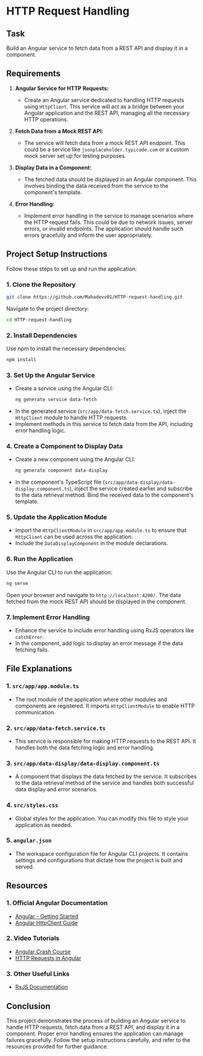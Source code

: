 
# HTTP Request Handling

## Task

Build an Angular service to fetch data from a REST API and display it in a component.

## Requirements

1. **Angular Service for HTTP Requests:**
   - Create an Angular service dedicated to handling HTTP requests using `HttpClient`. This service will act as a bridge between your Angular application and the REST API, managing all the necessary HTTP operations.

2. **Fetch Data from a Mock REST API:**
   - The service will fetch data from a mock REST API endpoint. This could be a service like `jsonplaceholder.typicode.com` or a custom mock server set up for testing purposes.

3. **Display Data in a Component:**
   - The fetched data should be displayed in an Angular component. This involves binding the data received from the service to the component's template.

4. **Error Handling:**
   - Implement error handling in the service to manage scenarios where the HTTP request fails. This could be due to network issues, server errors, or invalid endpoints. The application should handle such errors gracefully and inform the user appropriately.

## Project Setup Instructions

Follow these steps to set up and run the application:

### 1. Clone the Repository
   ```bash
   git clone https://github.com/Mahadevv01/HTTP-request-handling.git
   ```
   Navigate to the project directory:
   ```bash
   cd HTTP-request-handling
   ```

### 2. Install Dependencies
   Use npm to install the necessary dependencies:
   ```bash
   npm install
   ```

### 3. Set Up the Angular Service
   - Create a service using the Angular CLI:
     ```bash
     ng generate service data-fetch
     ```
   - In the generated service (`src/app/data-fetch.service.ts`), inject the `HttpClient` module to handle HTTP requests.
   - Implement methods in this service to fetch data from the API, including error handling logic.

### 4. Create a Component to Display Data
   - Create a new component using the Angular CLI:
     ```bash
     ng generate component data-display
     ```
   - In the component's TypeScript file (`src/app/data-display/data-display.component.ts`), inject the service created earlier and subscribe to the data retrieval method. Bind the received data to the component's template.

### 5. Update the Application Module
   - Import the `HttpClientModule` in `src/app/app.module.ts` to ensure that `HttpClient` can be used across the application.
   - Include the `DataDisplayComponent` in the module declarations.

### 6. Run the Application
   Use the Angular CLI to run the application:
   ```bash
   ng serve
   ```
   Open your browser and navigate to `http://localhost:4200/`. The data fetched from the mock REST API should be displayed in the component.

### 7. Implement Error Handling
   - Enhance the service to include error handling using RxJS operators like `catchError`.
   - In the component, add logic to display an error message if the data fetching fails.

## File Explanations

### 1. `src/app/app.module.ts`
   - The root module of the application where other modules and components are registered. It imports `HttpClientModule` to enable HTTP communication.

### 2. `src/app/data-fetch.service.ts`
   - This service is responsible for making HTTP requests to the REST API. It handles both the data fetching logic and error handling.

### 3. `src/app/data-display/data-display.component.ts`
   - A component that displays the data fetched by the service. It subscribes to the data retrieval method of the service and handles both successful data display and error scenarios.

### 4. `src/styles.css`
   - Global styles for the application. You can modify this file to style your application as needed.

### 5. `angular.json`
   - The workspace configuration file for Angular CLI projects. It contains settings and configurations that dictate how the project is built and served.

## Resources

### 1. Official Angular Documentation
   - [Angular - Getting Started](https://angular.io/start)
   - [Angular HttpClient Guide](https://angular.io/guide/http)

### 2. Video Tutorials
   - [Angular Crash Course](https://www.youtube.com/watch?v=3qBXWUpoPHo)
   - [HTTP Requests in Angular](https://www.youtube.com/watch?v=OEv1nI1cGyc)

### 3. Other Useful Links
   - [RxJS Documentation](https://rxjs.dev/guide/overview)

## Conclusion

This project demonstrates the process of building an Angular service to handle HTTP requests, fetch data from a REST API, and display it in a component. Proper error handling ensures the application can manage failures gracefully. Follow the setup instructions carefully, and refer to the resources provided for further guidance.
